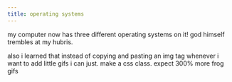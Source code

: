 ```yaml
---
title: operating systems
---
```

<p>my computer now has three different operating systems on it! god himself
trembles at my hubris.</p>
<p>also i learned that instead of copying and pasting an img tag whenever i want 
to add little gifs i can just. make a css class. expect 300% more frog gifs <i class="frogbounce"></i></p>